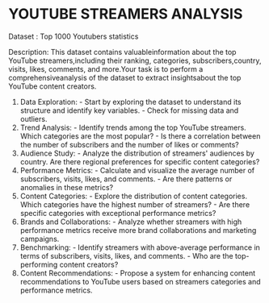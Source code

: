 # YOUTUBE STREAMERS ANALYSIS

Dataset : Top 1000 Youtubers statistics

Description: This dataset contains valuableinformation about the top YouTube streamers,including their ranking, categories, subscribers,country, visits, likes, comments, and more.Your task is to perform a comprehensiveanalysis of the dataset to extract insightsabout the top YouTube content creators.

1. Data Exploration:
            - Start by exploring the dataset to understand its structure and identify key variables.
            - Check for missing data and outliers.
2. Trend Analysis:
            - Identify trends among the top YouTube streamers. Which categories are the most popular?
            - Is there a correlation between the number of subscribers and the number of likes or comments?
3. Audience Study:
            - Analyze the distribution of streamers' audiences by country. Are there regional preferences for specific content categories?
4. Performance Metrics:
            - Calculate and visualize the average number of subscribers, visits, likes, and comments.
            - Are there patterns or anomalies in these metrics?
5. Content Categories:
            - Explore the distribution of content categories. Which categories have the highest number of streamers?
            - Are there specific categories with exceptional performance metrics?
6. Brands and Collaborations:
             - Analyze whether streamers with high performance metrics receive more brand collaborations and marketing campaigns.
7. Benchmarking:
             - Identify streamers with above-average performance in terms of subscribers, visits, likes, and comments.
             - Who are the top-performing content creators?
8. Content Recommendations:
             - Propose a system for enhancing content recommendations to YouTube users based on streamers categories and performance metrics. 
